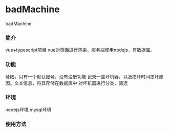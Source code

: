 # badMachine
badMachine

### 简介

vue+typescript项目
vue对页面进行渲染，服务端使用nodejs，有数据库。

### 功能

登陆，只有一个默认账号，没有注册功能
记录一些坏机器，以及损坏时间损坏原因。文本信息，将其存储在数据库中
对坏机器进行分类，筛选

### 环境

nodejs环境
mysql环境

### 使用方法
